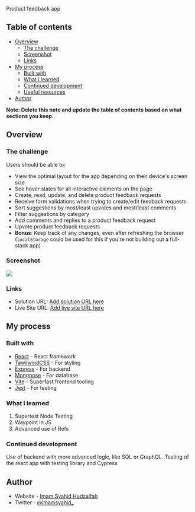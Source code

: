 Product feedback app

## Table of contents

- [Overview](#overview)
  - [The challenge](#the-challenge)
  - [Screenshot](#screenshot)
  - [Links](#links)
- [My process](#my-process)
  - [Built with](#built-with)
  - [What I learned](#what-i-learned)
  - [Continued development](#continued-development)
  - [Useful resources](#useful-resources)
- [Author](#author)

**Note: Delete this note and update the table of contents based on what sections you keep.**

## Overview

### The challenge

Users should be able to:

- View the optimal layout for the app depending on their device's screen size
- See hover states for all interactive elements on the page
- Create, read, update, and delete product feedback requests
- Receive form validations when trying to create/edit feedback requests
- Sort suggestions by most/least upvotes and most/least comments
- Filter suggestions by category
- Add comments and replies to a product feedback request
- Upvote product feedback requests
- **Bonus**: Keep track of any changes, even after refreshing the browser (`localStorage` could be used for this if you're not building out a full-stack app)

### Screenshot

![](./screenshot.jpg)

### Links

- Solution URL: [Add solution URL here](https://your-solution-url.com)
- Live Site URL: [Add live site URL here](https://your-live-site-url.com)

## My process

### Built with

- [React](https://reactjs.org/) - React framework
- [TawilwindCSS](https://tailwindcss.com/) - For styling
- [Express](https://expressjs.com/) - For backend
- [Mongoose](https://mongoosejs.com/) - For database
- [Vite](https://vitejs.dev/) - Superfast frontend tooling
- [Jest](https://jestjs.io/) - For testing

### What I learned

1. Supertest Node Testing
2. Waypoint in JS
3. Advanced use of Refs

### Continued development

Use of backend with more advanced logic, like SQL or GraphQL.
Testing of the react app with testing library and Cypress

## Author

- Website - [Imam Syahid Hudzaifah](https://imamsyahid.diktus.id)
- Twitter - [@imamsyahid_](https://www.twitter.com/imamsyahid_)


